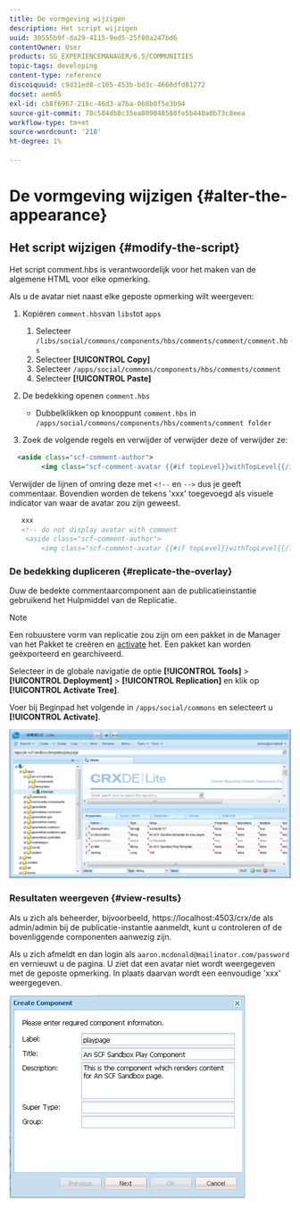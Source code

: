 ```yaml
---
title: De vormgeving wijzigen
description: Het script wijzigen
uuid: 30555b9f-da29-4115-9ed5-25f80a247bd6
contentOwner: User
products: SG_EXPERIENCEMANAGER/6.5/COMMUNITIES
topic-tags: developing
content-type: reference
discoiquuid: c9d31ed8-c105-453b-bd3c-4660dfd81272
docset: aem65
exl-id: cb8f6967-216c-46d3-a7ba-068b0f5e3b94
source-git-commit: 78c584db8c35ea809048580fe5b440a0b73c8eea
workflow-type: tm+mt
source-wordcount: '210'
ht-degree: 1%

---
```


# De vormgeving wijzigen {#alter-the-appearance}

## Het script wijzigen {#modify-the-script}

Het script comment.hbs is verantwoordelijk voor het maken van de algemene HTML voor elke opmerking.

Als u de avatar niet naast elke geposte opmerking wilt weergeven:

1. Kopiëren `comment.hbs`van `libs`tot `apps`

   1. Selecteer `/libs/social/commons/components/hbs/comments/comment/comment.hbs`
   1. Selecteer **[!UICONTROL Copy]**
   1. Selecteer `/apps/social/commons/components/hbs/comments/comment`
   1. Selecteer **[!UICONTROL Paste]**

1. De bedekking openen `comment.hbs`

   * Dubbelklikken op knooppunt `comment.hbs` in `/apps/social/commons/components/hbs/comments/comment folder`

1. Zoek de volgende regels en verwijder of verwijder deze of verwijder ze:

```xml
  <aside class="scf-comment-author">
        <img class="scf-comment-avatar {{#if topLevel}}withTopLevel{{/if}}" src="{{author.avatarUrl}}"></img>
```

Verwijder de lijnen of omring deze met `<!--` en `-->` dus je geeft commentaar. Bovendien worden de tekens &#39;xxx&#39; toegevoegd als visuele indicator van waar de avatar zou zijn geweest.

```xml
   xxx
   <!-- do not display avatar with comment
    <aside class="scf-comment-author">
        <img class="scf-comment-avatar {{#if topLevel}}withTopLevel{{/if}}" src="{{author.avatarUrl}}"></img>
```

### De bedekking dupliceren {#replicate-the-overlay}

Duw de bedekte commentaarcomponent aan de publicatieinstantie gebruikend het Hulpmiddel van de Replicatie.

>[!NOTE]
>
>Een robuustere vorm van replicatie zou zijn om een pakket in de Manager van het Pakket te creëren en [activate](/help/sites-administering/package-manager.md#replicating-packages) het. Een pakket kan worden geëxporteerd en gearchiveerd.

Selecteer in de globale navigatie de optie **[!UICONTROL Tools]** > **[!UICONTROL Deployment]** > **[!UICONTROL Replication]** en klik op **[!UICONTROL Activate Tree]**.

Voer bij Beginpad het volgende in `/apps/social/commons` en selecteert u **[!UICONTROL Activate]**.

![verify-content-template](assets/verify-content-template.png)

### Resultaten weergeven {#view-results}

Als u zich als beheerder, bijvoorbeeld, https://localhost:4503/crx/de als admin/admin bij de publicatie-instantie aanmeldt, kunt u controleren of de bovenliggende componenten aanwezig zijn.

Als u zich afmeldt en dan login als `aaron.mcdonald@mailinator.com/password` en vernieuwt u de pagina. U ziet dat een avatar niet wordt weergegeven met de geposte opmerking. In plaats daarvan wordt een eenvoudige &#39;xxx&#39; weergegeven.

![create-template-component](assets/create-template-component.png)
